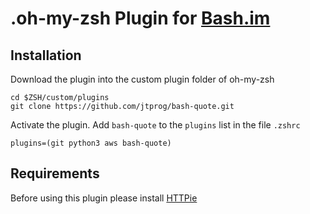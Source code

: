 # .oh-my-zsh Plugin for [Bash.im](https://bash.im/)

## Installation

Download the plugin into the custom plugin folder of oh-my-zsh
```shell
cd $ZSH/custom/plugins
git clone https://github.com/jtprog/bash-quote.git
```

Activate the plugin. Add `bash-quote` to the `plugins` list in the file `.zshrc`
```shell
plugins=(git python3 aws bash-quote)
```
## Requirements

Before using this plugin please install [HTTPie](https://httpie.org)

